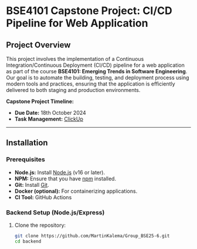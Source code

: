 # BSE4101 Capstone Project: CI/CD Pipeline for Web Application

## Project Overview

This project involves the implementation of a Continuous Integration/Continuous Deployment (CI/CD) pipeline for a web application as part of the course **BSE4101: Emerging Trends in Software Engineering**. Our goal is to automate the building, testing, and deployment process using modern tools and practices, ensuring that the application is efficiently delivered to both staging and production environments.

**Capstone Project Timeline:**
- **Due Date:** 18th October 2024
- **Task Management:** [ClickUp](https://clickup.com/)

---

## Installation

### Prerequisites
- **Node.js:** Install [Node.js](https://nodejs.org/) (v16 or later).
- **NPM:** Ensure that you have [npm](https://www.npmjs.com/) installed.
- **Git:** Install [Git](https://git-scm.com/).
- **Docker (optional):** For containerizing applications.
- **CI Tool:** GitHub Actions

### Backend Setup (Node.js/Express)
1. Clone the repository:
   ```bash
   git clone https://github.com/MartinKalema/Group_BSE25-6.git
   cd backend
